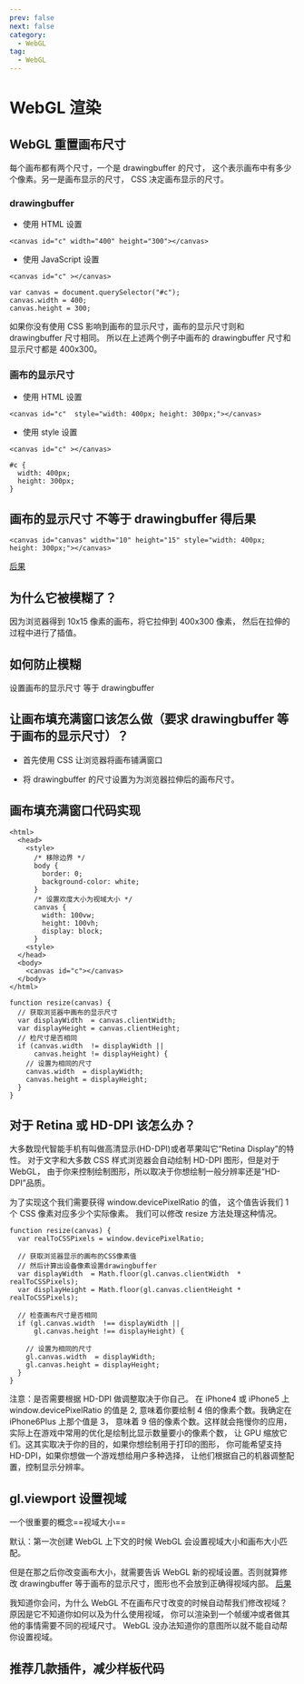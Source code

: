 ```yaml
---
prev: false
next: false
category:
  - WebGL
tag:
  - WebGL
---
```


# WebGL 渲染

<!-- more -->

## WebGL 重置画布尺寸

每个画布都有两个尺寸，一个是 drawingbuffer 的尺寸， 这个表示画布中有多少个像素。另一是画布显示的尺寸， CSS 决定画布显示的尺寸。

### drawingbuffer

- 使用 HTML 设置

```html:no-line-numbers
<canvas id="c" width="400" height="300"></canvas>
```

- 使用 JavaScript 设置

```html:no-line-numbers
<canvas id="c" ></canvas>
```

```js:no-line-numbers
var canvas = document.querySelector("#c");
canvas.width = 400;
canvas.height = 300;
```

如果你没有使用 CSS 影响到画布的显示尺寸，画布的显示尺寸则和 drawingbuffer 尺寸相同。 所以在上述两个例子中画布的 drawingbuffer 尺寸和显示尺寸都是 400x300。

### 画布的显示尺寸

- 使用 HTML 设置

```html:no-line-numbers
<canvas id="c"  style="width: 400px; height: 300px;"></canvas>
```

- 使用 style 设置

```html:no-line-numbers
<canvas id="c" ></canvas>
```

```css:no-line-numbers
#c {
  width: 400px;
  height: 300px;
}
```

## 画布的显示尺寸 不等于 drawingbuffer 得后果

```html:no-line-numbers
<canvas id="canvas" width="10" height="15" style="width: 400px; height: 300px;"></canvas>
```

[后果](https://webglfundamentals.org/webgl/webgl-10x15-canvas-400x300-css.html)

## 为什么它被模糊了？

因为浏览器得到 10x15 像素的画布，将它拉伸到 400x300 像素， 然后在拉伸的过程中进行了插值。

## 如何防止模糊

设置画布的显示尺寸 等于 drawingbuffer

## 让画布填充满窗口该怎么做（要求 drawingbuffer 等于画布的显示尺寸）？

- 首先使用 CSS 让浏览器将画布铺满窗口

- 将 drawingbuffer 的尺寸设置为为浏览器拉伸后的画布尺寸。

## 画布填充满窗口代码实现

```html:no-line-numbers
<html>
  <head>
    <style>
      /* 移除边界 */
      body {
        border: 0;
        background-color: white;
      }
      /* 设置欢度大小为视域大小 */
      canvas {
        width: 100vw;
        height: 100vh;
        display: block;
      }
    <style>
  </head>
  <body>
    <canvas id="c"></canvas>
  </body>
</html>
```

```js:no-line-numbers
function resize(canvas) {
  // 获取浏览器中画布的显示尺寸
  var displayWidth  = canvas.clientWidth;
  var displayHeight = canvas.clientHeight;
  // 检尺寸是否相同
  if (canvas.width  != displayWidth ||
      canvas.height != displayHeight) {
    // 设置为相同的尺寸
    canvas.width  = displayWidth;
    canvas.height = displayHeight;
  }
}
```

## 对于 Retina 或 HD-DPI 该怎么办？

大多数现代智能手机有叫做高清显示(HD-DPI)或者苹果叫它“Retina Display”的特性。 对于文字和大多数 CSS 样式浏览器会自动绘制 HD-DPI 图形，但是对于 WebGL， 由于你来控制绘制图形，所以取决于你想绘制一般分辨率还是“HD-DPI”品质。

为了实现这个我们需要获得 window.devicePixelRatio 的值， 这个值告诉我们 1 个 CSS 像素对应多少个实际像素。 我们可以修改 resize 方法处理这种情况。

```js:no-line-numbers
function resize(canvas) {
  var realToCSSPixels = window.devicePixelRatio;

  // 获取浏览器显示的画布的CSS像素值
  // 然后计算出设备像素设置drawingbuffer
  var displayWidth  = Math.floor(gl.canvas.clientWidth  * realToCSSPixels);
  var displayHeight = Math.floor(gl.canvas.clientHeight * realToCSSPixels);

  // 检查画布尺寸是否相同
  if (gl.canvas.width  !== displayWidth ||
      gl.canvas.height !== displayHeight) {

    // 设置为相同的尺寸
    gl.canvas.width  = displayWidth;
    gl.canvas.height = displayHeight;
  }
}
```

注意：是否需要根据 HD-DPI 做调整取决于你自己。 在 iPhone4 或 iPhone5 上 window.devicePixelRatio 的值是 2, 意味着你要绘制 4 倍的像素个数。我确定在 iPhone6Plus 上那个值是 3， 意味着 9 倍的像素个数。这样就会拖慢你的应用， 实际上在游戏中常用的优化是绘制比显示数量要小的像素个数， 让 GPU 缩放它们。这其实取决于你的目的，如果你想绘制用于打印的图形， 你可能希望支持 HD-DPI，如果你想做一个游戏想给用户多种选择， 让他们根据自己的机器调整配置，控制显示分辨率。

## gl.viewport 设置视域

一个很重要的概念==视域大小==

默认：第一次创建 WebGL 上下文的时候 WebGL 会设置视域大小和画布大小匹配。

但是在那之后你改变画布大小，就需要告诉 WebGL 新的视域设置。否则就算修改 drawingbuffer 等于画布的显示尺寸，图形也不会放到正确得视域内部。
[后果](https://webglfundamentals.org/webgl/webgl-resize-canvas.html)

我知道你会问，为什么 WebGL 不在画布尺寸改变的时候自动帮我们修改视域？ 原因是它不知道你如何以及为什么使用视域， 你可以渲染到一个帧缓冲或者做其他的事情需要不同的视域尺寸。 WebGL 没办法知道你的意图所以就不能自动帮你设置视域。

## 推荐几款插件，减少样板代码
<!-- 
[上一页](./1.md) -->

